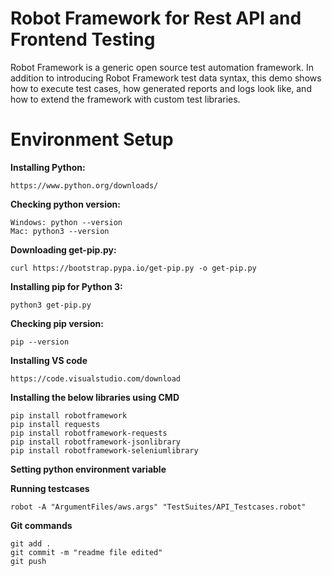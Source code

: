 # Robot Framework for Rest API and Frontend Testing

Robot Framework is a generic open source test automation framework. In addition to introducing Robot Framework test data syntax, this demo shows how to execute test cases, how generated reports and logs look like, and how to extend the framework with custom test libraries.

# Environment Setup

**Installing Python:**

    https://www.python.org/downloads/

**Checking python version:**

    Windows: python --version
    Mac: python3 --version

**Downloading get-pip.py:**

    curl https://bootstrap.pypa.io/get-pip.py -o get-pip.py

**Installing pip for Python 3:**

    python3 get-pip.py

**Checking pip version:**

    pip --version

**Installing VS code**

    https://code.visualstudio.com/download

**Installing the below libraries using CMD**

    pip install robotframework
    pip install requests
    pip install robotframework-requests
    pip install robotframework-jsonlibrary
    pip install robotframework-seleniumlibrary

**Setting python environment variable**

**Running testcases**

    robot -A "ArgumentFiles/aws.args" "TestSuites/API_Testcases.robot"

**Git commands**

    git add .
    git commit -m "readme file edited"
    git push
